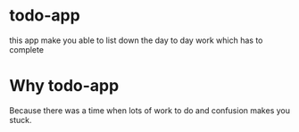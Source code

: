 # todo-app
this app make you able to list down the day to day work which has to complete 

# Why todo-app
Because there was a time when lots of work to do and confusion makes you stuck.
